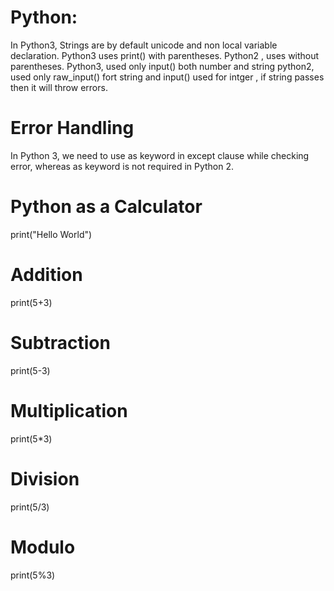 # Python:

In Python3, Strings are by default unicode and non local variable declaration.
Python3 uses print() with parentheses.
Python2 , uses without parentheses.
Python3, used only input() both number and string
python2, used only raw_input() fort string and input() used for intger , if string passes then it will throw errors.

# Error Handling
   In Python 3, we need to use as keyword in except clause while
checking error, whereas as keyword is not required in Python 2.


# Python as a Calculator
print("Hello World")

# Addition
print(5+3)

# Subtraction
print(5-3)

# Multiplication
print(5*3)

# Division
print(5/3)

# Modulo
print(5%3)

